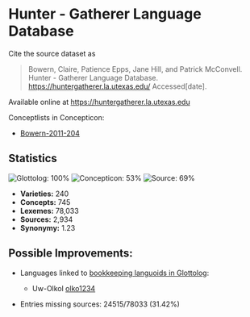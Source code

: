 # Hunter - Gatherer Language Database

Cite the source dataset as

> Bowern, Claire, Patience Epps, Jane Hill, and Patrick McConvell. Hunter - Gatherer Language Database. https://huntergatherer.la.utexas.edu/ Accessed[date].

Available online at https://huntergatherer.la.utexas.edu


Conceptlists in Concepticon:
- [Bowern-2011-204](https://concepticon.clld.org/contributions/Bowern-2011-204)
## Statistics


![Glottolog: 100%](https://img.shields.io/badge/Glottolog-100%25-brightgreen.svg "Glottolog: 100%")
![Concepticon: 53%](https://img.shields.io/badge/Concepticon-53%25-red.svg "Concepticon: 53%")
![Source: 69%](https://img.shields.io/badge/Source-69%25-orange.svg "Source: 69%")

- **Varieties:** 240
- **Concepts:** 745
- **Lexemes:** 78,033
- **Sources:** 2,934
- **Synonymy:** 1.23

## Possible Improvements:

- Languages linked to [bookkeeping languoids in Glottolog](http://glottolog.org/glottolog/glottologinformation#bookkeepinglanguoids):
  - Uw-Olkol [olko1234](http://glottolog.org/resource/languoid/id/olko1234)


- Entries missing sources: 24515/78033 (31.42%)
